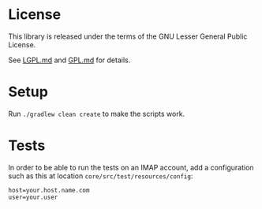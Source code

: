 # License

This library is released under the terms of the GNU Lesser General Public
License.

See [LGPL.md](LGPL.md) and [GPL.md](GPL.md) for details.

# Setup

Run `./gradlew clean create` to make the scripts work.

# Tests

In order to be able to run the tests on an IMAP account, add a configuration
such as this at location `core/src/test/resources/config`:

    host=your.host.name.com
    user=your.user
